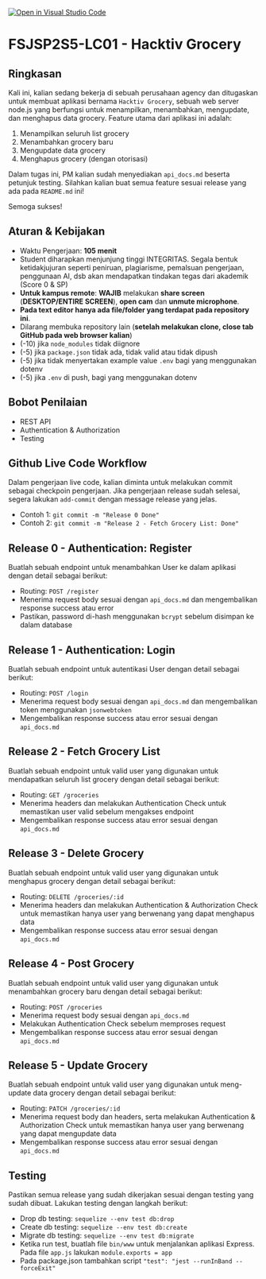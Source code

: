 
[![Open in Visual Studio Code](https://classroom.github.com/assets/open-in-vscode-718a45dd9cf7e7f842a935f5ebbe5719a5e09af4491e668f4dbf3b35d5cca122.svg)](https://classroom.github.com/online_ide?assignment_repo_id=12361711&assignment_repo_type=AssignmentRepo)

# FSJSP2S5-LC01 - Hacktiv Grocery

## Ringkasan

Kali ini, kalian sedang bekerja di sebuah perusahaan agency dan ditugaskan untuk membuat aplikasi bernama `Hacktiv Grocery`, sebuah web server node.js yang berfungsi untuk menampilkan, menambahkan, mengupdate, dan menghapus data grocery. Feature utama dari aplikasi ini adalah:

1. Menampilkan seluruh list grocery
2. Menambahkan grocery baru
3. Mengupdate data grocery
4. Menghapus grocery (dengan otorisasi)

Dalam tugas ini, PM kalian sudah menyediakan `api_docs.md` beserta petunjuk testing. Silahkan kalian buat semua feature sesuai release yang ada pada `README.md` ini!

Semoga sukses!

## Aturan & Kebijakan

- Waktu Pengerjaan: **105 menit**
- Student diharapkan menjunjung tinggi INTEGRITAS. Segala bentuk ketidakjujuran seperti peniruan, plagiarisme, pemalsuan pengerjaan, penggunaan AI, dsb akan mendapatkan tindakan tegas dari akademik (Score 0 & SP)
- **Untuk kampus remote**: **WAJIB** melakukan **share screen** (**DESKTOP/ENTIRE SCREEN**), **open cam** dan **unmute microphone**.
- **Pada text editor hanya ada file/folder yang terdapat pada repository ini**.
- Dilarang membuka repository lain (**setelah melakukan clone, close tab GitHub pada web browser kalian**)
- (-10) jika `node_modules` tidak diignore
- (-5) jika `package.json` tidak ada, tidak valid atau tidak dipush
- (-5) jika tidak menyertakan example value `.env` bagi yang menggunakan dotenv
- (-5) jika `.env` di push, bagi yang menggunakan dotenv

## Bobot Penilaian

- REST API
- Authentication & Authorization
- Testing

## Github Live Code Workflow

Dalam pengerjaan live code, kalian diminta untuk melakukan commit sebagai checkpoin pengerjaan. Jika pengerjaan release sudah selesai, segera lakukan `add-commit` dengan message release yang jelas.

- Contoh 1: `git commit -m "Release 0 Done"`
- Contoh 2: `git commit -m "Release 2 - Fetch Grocery List: Done"`

## Release 0 - Authentication: Register

Buatlah sebuah endpoint untuk menambahkan User ke dalam aplikasi dengan detail sebagai berikut:

- Routing: `POST /register`
- Menerima request body sesuai dengan `api_docs.md` dan mengembalikan response success atau error
- Pastikan, password di-hash menggunakan `bcrypt` sebelum disimpan ke dalam database

## Release 1 - Authentication: Login

Buatlah sebuah endpoint untuk autentikasi User dengan detail sebagai berikut:

- Routing: `POST /login`
- Menerima request body sesuai dengan `api_docs.md` dan mengembalikan token menggunakan `jsonwebtoken`
- Mengembalikan response success atau error sesuai dengan `api_docs.md`

## Release 2 - Fetch Grocery List

Buatlah sebuah endpoint untuk valid user yang digunakan untuk mendapatkan seluruh list grocery dengan detail sebagai berikut:

- Routing: `GET /groceries`
- Menerima headers dan melakukan Authentication Check untuk memastikan user valid sebelum mengakses endpoint
- Mengembalikan response success atau error sesuai dengan `api_docs.md`

## Release 3 - Delete Grocery

Buatlah sebuah endpoint untuk valid user yang digunakan untuk menghapus grocery dengan detail sebagai berikut:

- Routing: `DELETE /groceries/:id`
- Menerima headers dan melakukan Authentication & Authorization Check untuk memastikan hanya user yang berwenang yang dapat menghapus data
- Mengembalikan response success atau error sesuai dengan `api_docs.md`

## Release 4 - Post Grocery

Buatlah sebuah endpoint untuk valid user yang digunakan untuk menambahkan grocery baru dengan detail sebagai berikut:

- Routing: `POST /groceries`
- Menerima request body sesuai dengan `api_docs.md`
- Melakukan Authentication Check sebelum memproses request
- Mengembalikan response success atau error sesuai dengan `api_docs.md`

## Release 5 - Update Grocery

Buatlah sebuah endpoint untuk valid user yang digunakan untuk meng-update data grocery dengan detail sebagai berikut:

- Routing: `PATCH /groceries/:id`
- Menerima request body dan headers, serta melakukan Authentication & Authorization Check untuk memastikan hanya user yang berwenang yang dapat mengupdate data
- Mengembalikan response success atau error sesuai dengan `api_docs.md`

## Testing

Pastikan semua release yang sudah dikerjakan sesuai dengan testing yang sudah dibuat. Lakukan testing dengan langkah berikut:

- Drop db testing: `sequelize --env test db:drop`
- Create db testing: `sequelize --env test db:create`
- Migrate db testing: `sequelize --env test db:migrate`
- Ketika run test, buatlah file `bin/www` untuk menjalankan aplikasi Express. Pada file `app.js` lakukan `module.exports = app`
- Pada package.json tambahkan script `"test": "jest --runInBand --forceExit"`
